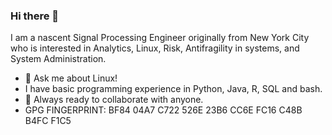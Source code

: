 ### Hi there 👋

I am a nascent Signal Processing Engineer originally from New York City who is interested in Analytics, Linux, Risk, Antifragility in systems, and System Administration. 

- 💬 Ask me about Linux!
- I have basic programming experience in Python, Java, R, SQL and bash. 
- 👯 Always ready to collaborate with anyone. 
- GPG FINGERPRINT: BF84 04A7 C722 526E 23B6  CC6E FC16 C48B B4FC F1C5

